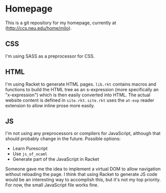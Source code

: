 # Homepage

This is a git repository for my homepage, currently at
(http://ccs.neu.edu/home/milo).

## CSS
I'm using SASS as a preprocessor for CSS.

## HTML

I'm using Racket to generate HTML pages. `lib.rkt` contains macros and
functions to build the HTML tree as an s-expression (more specifically
an "x-expression") which is then easily converted into HTML. The
actual website content is defined in `site.rkt`. `site.rkt` uses the
`at-exp` reader extension to allow inline prose more easily.

## JS

I'm not using any preprocessors or compilers for JavaScript, although
that should probably change in the future. Possible options:

- Learn Purescript
- Use `js_of_ocaml`
- Generate part of the JavaScript in Racket

Someone gave me the idea to implement a virtual DOM to allow
navigation without reloading the page. I think that using Racket to
generate JS code would be an interesting way to accomplish this, but
it's not my top priority. For now, the small JavaScript file works
fine.
